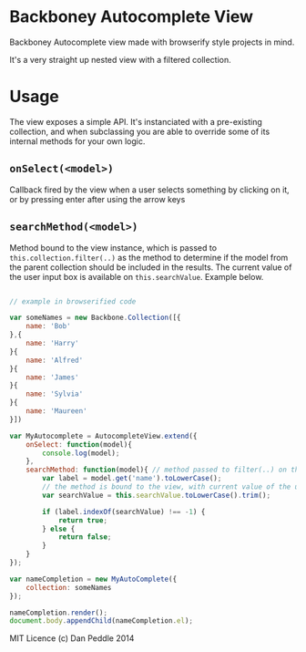 # Backboney Autocomplete View

Backboney Autocomplete view made with browserify style projects in mind.

It's a very straight up nested view with a filtered collection.

# Usage

The view exposes a simple API. It's instanciated with a pre-existing collection, and when subclassing you are able to override some of its internal methods for your own logic.

## `onSelect(<model>)` 

Callback fired by the view when a user selects something by clicking on it, or by pressing enter after using the arrow keys

## `searchMethod(<model>)`

Method bound to the view instance, which is passed to `this.collection.filter(..)` as the method to determine if the model from the parent collection should be included in the results. The current value of the user input box is available on `this.searchValue`. Example below.


```javascript

// example in browserified code

var someNames = new Backbone.Collection([{
	name: 'Bob'
},{
	name: 'Harry'
}{
	name: 'Alfred'
}{
	name: 'James'
}{
	name: 'Sylvia'
}{
	name: 'Maureen'
}])

var MyAutocomplete = AutocompleteView.extend({
	onSelect: function(model){
		console.log(model); 
	},
	searchMethod: function(model){ // method passed to filter(..) on the collection
		var label = model.get('name').toLowerCase();
		// the method is bound to the view, with current value of the user input available as `this.searchValue`
		var searchValue = this.searchValue.toLowerCase().trim(); 

		if (label.indexOf(searchValue) !== -1) {
			return true;
		} else {
			return false;
		}
	}
});

var nameCompletion = new MyAutoComplete({
	collection: someNames
});

nameCompletion.render();
document.body.appendChild(nameCompletion.el);


```

MIT Licence (c) Dan Peddle 2014 